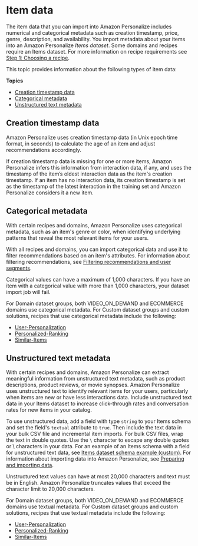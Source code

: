 # Item data<a name="items-datasets"></a>

 The item data that you can import into Amazon Personalize includes numerical and categorical metadata such as creation timestamp, price, genre, description, and availability\. You import metadata about your items into an Amazon Personalize *Items dataset*\. Some domains and recipes require an Items dataset\. For more information on recipe requirements see [Step 1: Choosing a recipe](working-with-predefined-recipes.md)\. 

 This topic provides information about the following types of item data: 

**Topics**
+ [Creation timestamp data](#creation-timestamp-data)
+ [Categorical metadata](#item-categorical-data)
+ [Unstructured text metadata](#text-data)

## Creation timestamp data<a name="creation-timestamp-data"></a>

Amazon Personalize uses creation timestamp data \(in Unix epoch time format, in seconds\) to calculate the age of an item and adjust recommendations accordingly\.

If creation timestamp data is missing for one or more items, Amazon Personalize infers this information from interaction data, if any, and uses the timestamp of the item’s oldest interaction data as the item's creation timestamp\. If an item has no interaction data, its creation timestamp is set as the timestamp of the latest interaction in the training set and Amazon Personalize considers it a new item\. 

## Categorical metadata<a name="item-categorical-data"></a>

 With certain recipes and domains, Amazon Personalize uses categorical metadata, such as an item's genre or color, when identifying underlying patterns that reveal the most relevant items for your users\. 

 With all recipes and domains, you can import categorical data and use it to filter recommendations based on an item's attributes\. For information about filtering recommendations, see [Filtering recommendations and user segments](filter.md)\. 

Categorical values can have a maximum of 1,000 characters\. If you have an item with a categorical value with more than 1,000 characters, your dataset import job will fail\. 

For Domain dataset groups, both VIDEO\_ON\_DEMAND and ECOMMERCE domains use categorical metadata\. For Custom dataset groups and custom solutions, recipes that use categorical metadata include the following:
+  [User\-Personalization](native-recipe-new-item-USER_PERSONALIZATION.md) 
+  [Personalized\-Ranking](native-recipe-search.md) 
+  [Similar\-Items](native-recipe-similar-items.md) 

## Unstructured text metadata<a name="text-data"></a>

With certain recipes and domains, Amazon Personalize can extract meaningful information from unstructured text metadata, such as product descriptions, product reviews, or movie synopses\. Amazon Personalize uses unstructured text to identify relevant items for your users, particularly when items are new or have less interactions data\. Include unstructured text data in your Items dataset to increase click\-through rates and conversation rates for new items in your catalog\. 

To use unstructured data, add a field with type `string` to your Items schema and set the field's `textual` attribute to `true`\. Then include the text data in your bulk CSV file and incremental item imports\. For bulk CSV files, wrap the text in double quotes\. Use the `\` character to escape any double quotes or \\ characters in your data\. For an example of an Items schema with a field for unstructured text data, see [Items dataset schema example \(custom\)](item-dataset-requirements.md#schema-examples-items)\. For information about importing data into Amazon Personalize, see [Preparing and importing data](data-prep.md)\.

Unstructured text values can have at most 20,000 characters and text must be in English\. Amazon Personalize truncates values that exceed the character limit to 20,000 characters\.

For Domain dataset groups, both VIDEO\_ON\_DEMAND and ECOMMERCE domains use textual metadata\. For Custom dataset groups and custom solutions, recipes that use textual metadata include the following:
+  [User\-Personalization](native-recipe-new-item-USER_PERSONALIZATION.md) 
+  [Personalized\-Ranking](native-recipe-search.md) 
+  [Similar\-Items](native-recipe-similar-items.md) 